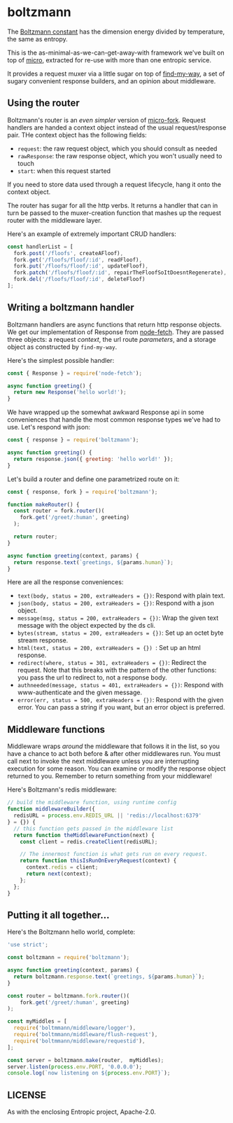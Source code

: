 # boltzmann

The [Boltzmann constant](https://en.wikipedia.org/wiki/Boltzmann_constant) has the dimension energy divided by temperature, the same as entropy.

This is the as-minimal-as-we-can-get-away-with framework we've built on top of [micro](https://github.com/zeit/micro), extracted for re-use with more than one entropic service.

It provides a request muxer via a little sugar on top of [find-my-way](https://github.com/delvedor/find-my-way), a set of sugary convenient response builders, and an opinion about middleware.

## Using the router

Boltzmann's router is an *even simpler* version of [micro-fork](https://github.com/amio/micro-fork). Request handlers are handed a context object instead of the usual request/response pair. THe context object has the following fields:

* `request`: the raw request object, which you should consult as needed
* `rawResponse`: the raw response object, which you won't usually need to touch
* `start`: when this request started

If you need to store data used through a request lifecycle, hang it onto the context object.

The router has sugar for all the http verbs. It returns a handler that can in turn be passed to the muxer-creation function that mashes up the request router with the middleware layer.

Here's an example of extremely important CRUD handlers:

```js
const handlerList = [
  fork.post('/floofs', createAFloof),
  fork.get('/floofs/floof/:id', readFloof),
  fork.put('/floofs/floof/:id', updateFloof),
  fork.patch('/floofs/floof/:id', repairTheFloofSoItDoesntRegenerate),
  fork.del('/floofs/floof/:id', deleteFloof)
];
```

## Writing a boltzmann handler

Boltzmann handlers are async functions that return http response objects. We get our implementation of Response from [node-fetch](https://github.com/bitinn/node-fetch). They are passed three objects: a request *context*, the url route *parameters*, and a storage object as  constructed by `find-my-way`.

Here's the simplest possible handler:

```js
const { Response } = require('node-fetch');

async function greeting() {
  return new Response('hello world!');
}
```

We have wrapped up the somewhat awkward Response api in some conveniences that handle the most common response types we've had to use. Let's respond with json:

```js
const { response } = require('boltzmann');

async function greeting() {
  return response.json({ greeting: 'hello world!' });
}
```

Let's build a router and define one parametrized route on it:

```js
const { response, fork } = require('boltzmann');

function makeRouter() {
  const router = fork.router()(
    fork.get('/greet/:human', greeting)
  );

  return router;
}

async function greeting(context, params) {
  return response.text(`greetings, ${params.human}`);
}
```

Here are all the response conveniences:

* `text(body, status = 200, extraHeaders = {})`: Respond with plain text.
* `json(body, status = 200, extraHeaders = {})`: Respond with a json object.
* `message(msg, status = 200, extraHeaders = {})`: Wrap the given text message with the object expected by the ds cli.
* `bytes(stream, status = 200, extraHeaders = {})`: Set up an octet byte stream response.
* `html(text, status = 200, extraHeaders = {}) `: Set up an html response.
* `redirect(where, status = 301, extraHeaders = {})`: Redirect the request. Note that this breaks with the pattern of the other functions: you pass the url to redirect to, not a response body.
* `authneeded(message, status = 401, extraHeaders = {})`: Respond with www-authenticate and the given message.
* `error(err, status = 500, extraHeaders = {})`: Respond with the given error. You can pass a string if you want, but an error object is preferred.

## Middleware functions

Middleware wraps *around* the middleware that follows it in the list, so you have a chance to act both before & after other middlewares run. You must call next to invoke the next middleware unless you are interrupting execution for some reason. You can examine or modify the response object returned to you. Remember to return something from your middleware!

Here's Boltzmann's redis middleware:

```js
// build the middleware function, using runtime config
function middlewareBuilder({
  redisURL = process.env.REDIS_URL || 'redis://localhost:6379'
} = {}) {
  // this function gets passed in the middleware list
  return function theMiddlewareFunction(next) {
    const client = redis.createClient(redisURL);

    // The innermost function is what gets run on every request.
    return function thisIsRunOnEveryRequest(context) {
      context.redis = client;
      return next(context);
    };
  };
}
```

## Putting it all together...

Here's the Boltzmann hello world, complete:

```js
'use strict';

const boltzmann = require('boltzmann');

async function greeting(context, params) {
  return boltzmann.response.text(`greetings, ${params.human}`);
}

const router = boltzmann.fork.router()(
    fork.get('/greet/:human', greeting)
);

const myMiddles = [
  require('boltmmann/middleware/logger'),
  require('boltmmann/middleware/flush-request'),
  require('boltmmann/middleware/requestid'),
];

const server = boltzmann.make(router,  myMiddles);
server.listen(process.env.PORT, '0.0.0.0');
console.log(`now listening on ${process.env.PORT}`);
```

## LICENSE

As with the enclosing Entropic project, Apache-2.0.
